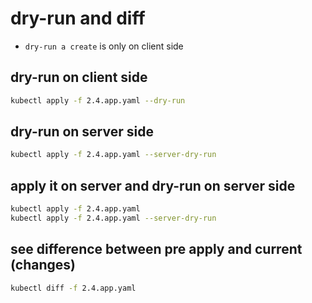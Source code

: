 # dry-run and diff

- `dry-run a create` is only on client side

## dry-run on client side
``` zsh
kubectl apply -f 2.4.app.yaml --dry-run
```

## dry-run on server side
``` zsh
kubectl apply -f 2.4.app.yaml --server-dry-run
```

## apply it on server and dry-run on server side
``` zsh
kubectl apply -f 2.4.app.yaml
kubectl apply -f 2.4.app.yaml --server-dry-run
```

## see difference between pre apply and current (changes)
``` zsh
kubectl diff -f 2.4.app.yaml
```

